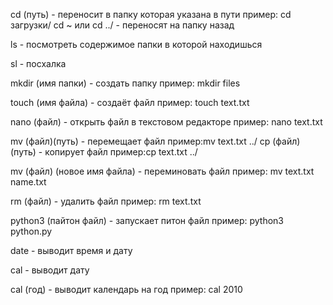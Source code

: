 cd (путь) - переносит в папку которая указана в пути
	пример: cd загрузки/ 
	cd ~ или cd ../ -  переносят на папку назад

ls - посмотреть содержимое папки в которой находишься

sl - посхалка

mkdir (имя папки) - создать папку
	пример: mkdir files

touch (имя файла) - создаёт файл
	пример: touch  text.txt

nano (файл) - открыть файл в текстовом редакторе
	пример: nano text.txt

mv (файл)(путь) - перемещает файл
	пример:mv text.txt ../
cp (файл)(путь) - копирует файл
	пример:cp text.txt ../
 
mv (файл) (новое имя файла) - переминовать файл
	пример: mv text.txt name.txt

rm (файл) - удалить файл
	пример: rm text.txt

python3 (пайтон файл) - запускает питон файл
	пример: python3 python.py

date - выводит время и  дату

cal - выводит дату

cal (год) - выводит календарь на год
	пример: cal 2010

